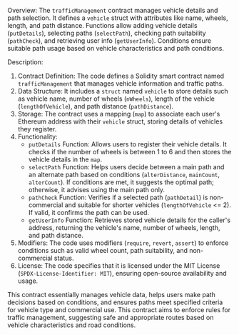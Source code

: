 Overview:
The `trafficManagement` contract manages vehicle details and path selection. It defines a `vehicle` struct with attributes like name, wheels, length, and path distance. Functions allow adding vehicle details (`putDetails`), selecting paths (`selectPath`), checking path suitability (`pathCheck`), and retrieving user info (`getUserInfo`). Conditions ensure suitable path usage based on vehicle characteristics and path conditions.

Description:
1. Contract Definition: The code defines a Solidity smart contract named `trafficManagement` that manages vehicle information and traffic paths.
2. Data Structure: It includes a `struct` named `vehicle` to store details such as vehicle name, number of wheels (`nWheels`), length of the vehicle (`lengthOfVehicle`), and path distance (`pathDistance`).
3. Storage: The contract uses a mapping (`map`) to associate each user's Ethereum address with their `vehicle` struct, storing details of vehicles they register.
4. Functionality:
   - `putDetails` Function: Allows users to register their vehicle details. It checks if the number of wheels is between 1 to 6 and then stores the vehicle details in the `map`.
   - `selectPath` Function: Helps users decide between a main path and an alternate path based on conditions (`alterDistance`, `mainCount`, `alterCount`). If conditions are met, it 
        suggests the optimal path; otherwise, it advises using the main path only.
   - `pathCheck` Function: Verifies if a selected path (`pathDetail`) is non-commercial and suitable for shorter vehicles (`lengthOfVehicle` <= 2). If valid, it confirms the path can be 
        used.
   - `getUserInfo` Function: Retrieves stored vehicle details for the caller's address, returning the vehicle's name, number of wheels, length, and path distance.
5. Modifiers: The code uses modifiers (`require`, `revert`, `assert`) to enforce conditions such as valid wheel count, path suitability, and non-commercial status.
6. License: The code specifies that it is licensed under the MIT License (`SPDX-License-Identifier: MIT`), ensuring open-source availability and usage.

This contract essentially manages vehicle data, helps users make path decisions based on conditions, and ensures paths meet specified criteria for vehicle type and commercial use.
This contract aims to enforce rules for traffic management, suggesting safe and appropriate routes based on vehicle characteristics and road conditions.
